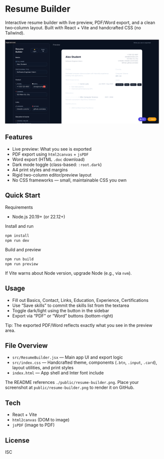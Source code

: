 # Resume Builder

Interactive resume builder with live preview, PDF/Word export, and a clean two‑column layout. Built with React + Vite and handcrafted CSS (no Tailwind).

<img src="./public/resume-builder.png" alt="Resume Builder screenshot" />

## Features

- Live preview: What you see is exported
- PDF export using `html2canvas` + `jsPDF`
- Word export (HTML `.doc` download)
- Dark mode toggle (class-based: `:root.dark`)
- A4 print styles and margins
- Rigid two-column editor/preview layout
- No CSS frameworks — small, maintainable CSS you own

## Quick Start

Requirements
- Node.js 20.19+ (or 22.12+)

Install and run
```
npm install
npm run dev
```

Build and preview
```
npm run build
npm run preview
```

If Vite warns about Node version, upgrade Node (e.g., via `nvm`).

## Usage

- Fill out Basics, Contact, Links, Education, Experience, Certifications
- Use “Save skills” to commit the skills list from the textarea
- Toggle dark/light using the button in the sidebar
- Export via “PDF” or “Word” buttons (bottom-right)

Tip: The exported PDF/Word reflects exactly what you see in the preview area.

## File Overview

- `src/ResumeBuilder.jsx` — Main app UI and export logic
- `src/index.css` — Handcrafted theme, components (`.btn`, `.input`, `.card`), layout utilities, and print styles
- `index.html` — App shell and Inter font include

The README references `./public/resume-builder.png`. Place your screenshot at `public/resume-builder.png` to render it on GitHub.

## Tech

- React + Vite
- `html2canvas` (DOM to image)
- `jsPDF` (image to PDF)

## License

ISC
